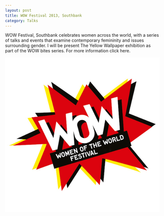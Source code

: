 ```yaml
---
layout: post
title: WOW Festival 2013, Southbank
category: Talks
---
```


WOW Festival, Southbank celebrates women across the world, with a series of talks and events that examine contemporary femininity and issues surrounding gender. I will be present The Yellow Wallpaper exhibition as part of the WOW bites series. For more information click here.

![03-07-13](/assets/img/03-07-13.jpg)

